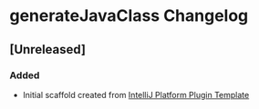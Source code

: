<!-- Keep a Changelog guide -> https://keepachangelog.com -->

# generateJavaClass Changelog

## [Unreleased]
### Added
- Initial scaffold created from [IntelliJ Platform Plugin Template](https://github.com/JetBrains/intellij-platform-plugin-template)

